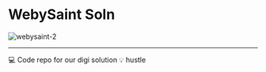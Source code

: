 # WebySaint Soln

![webysaint-2](https://github.com/webysaint/webysaint.github.io/assets/140591092/bfb4956a-3f62-4cdd-910d-f4363e93d3e3)

----

💻 Code repo for our digi solution 💡 hustle



